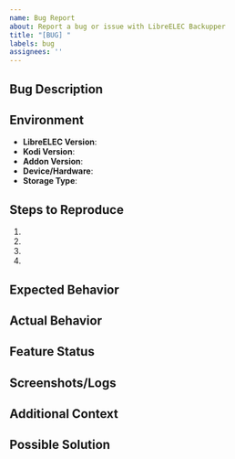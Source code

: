 ```yaml
---
name: Bug Report
about: Report a bug or issue with LibreELEC Backupper
title: "[BUG] "
labels: bug
assignees: ''
---
```


## Bug Description
<!-- A clear and concise description of the bug -->

## Environment
- **LibreELEC Version**: <!-- e.g., 12.0.2 -->
- **Kodi Version**: <!-- e.g., 20 (Nexus) -->
- **Addon Version**: <!-- e.g., 1.0.1 -->
- **Device/Hardware**: <!-- e.g., Raspberry Pi 4, Intel NUC, etc. -->
- **Storage Type**: <!-- e.g., USB drive, Network share, SD card -->

## Steps to Reproduce
<!-- Detailed steps to reproduce the behavior -->
1. 
2. 
3. 
4. 

## Expected Behavior
<!-- A clear description of what you expected to happen -->

## Actual Behavior
<!-- What actually happened instead -->

## Feature Status
<!-- Is this related to a feature marked as [UNTESTED]? Yes/No -->
<!-- If yes, which feature? -->

## Screenshots/Logs
<!-- If applicable, add screenshots or logs to help explain your problem -->
<!-- For logs, use code blocks (```) or attach as files -->

## Additional Context
<!-- Add any other context about the problem here -->

## Possible Solution
<!-- Optional: If you have any ideas on how to fix the issue --> 
